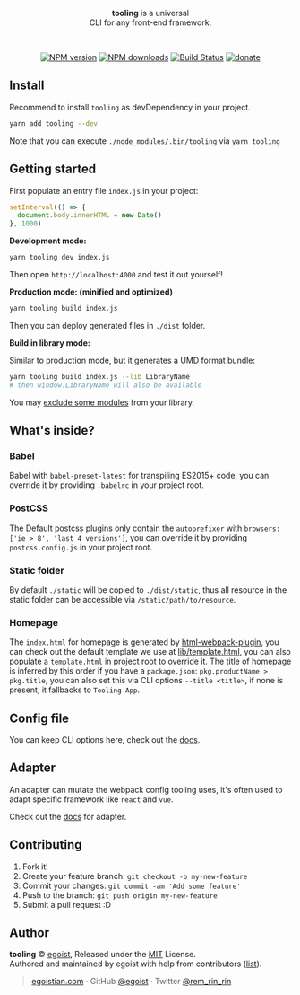 <p align="center">
  <img src="https://rawgit.com/egoist/tooling/master/media/logo.svg" alt="">
  <br><strong>tooling</strong> is a universal <br>CLI for any front-end framework.
</p>
<br>
<p align="center"><a href="https://npmjs.com/package/tooling"><img src="https://img.shields.io/npm/v/tooling.svg?style=flat" alt="NPM version"></a> <a href="https://npmjs.com/package/tooling"><img src="https://img.shields.io/npm/dm/tooling.svg?style=flat" alt="NPM downloads"></a> <a href="https://circleci.com/gh/egoist/tooling"><img src="https://img.shields.io/circleci/project/egoist/tooling/master.svg?style=flat" alt="Build Status"></a> <a href="https://github.com/egoist/donate"><img src="https://img.shields.io/badge/$-donate-ff69b4.svg?maxAge=2592000&amp;style=flat" alt="donate"></a></p>

## Install

Recommend to install `tooling` as devDependency in your project.

```bash
yarn add tooling --dev
```

Note that you can execute `./node_modules/.bin/tooling` via `yarn tooling`

## Getting started

First populate an entry file `index.js` in your project:

```js
setInterval(() => {
  document.body.innerHTML = new Date()
}, 1000)
```

**Development mode:**

```bash
yarn tooling dev index.js
```

Then open `http://localhost:4000` and test it out yourself!

**Production mode: (minified and optimized)**

```bash
yarn tooling build index.js
```

Then you can deploy generated files in `./dist` folder.

**Build in library mode:**

Similar to production mode, but it generates a UMD format bundle:

```bash
yarn tooling build index.js --lib LibraryName
# then window.LibraryName will also be available
```

You may [exclude some modules](/docs/config.md#externals) from your library.

## What's inside?

### Babel

Babel with `babel-preset-latest` for transpiling ES2015+ code, you can override it by providing `.babelrc` in your project root.

### PostCSS

The Default postcss plugins only contain the `autoprefixer` with `browsers: ['ie > 8', 'last 4 versions']`, you can override it by providing `postcss.config.js` in your project root.

### Static folder

By default `./static` will be copied to `./dist/static`, thus all resource in the static folder can be accessible via `/static/path/to/resource`.

### Homepage

The `index.html` for homepage is generated by [html-webpack-plugin](https://github.com/ampedandwired/html-webpack-plugin), you can check out the default template we use at [lib/template.html](/lib/template.html), you can also populate a `template.html` in project root to override it. The title of homepage is inferred by this order if you have a `package.json`: `pkg.productName > pkg.title`, you can also set this via CLI options `--title <title>`, if none is present, it fallbacks to `Tooling App`.

## Config file

You can keep CLI options here, check out the [docs](/docs/config.md).

## Adapter

An adapter can mutate the webpack config tooling uses, it's often used to adapt specific framework like `react` and `vue`.

Check out the [docs](/docs/adapter.md) for adapter.

## Contributing

1. Fork it!
2. Create your feature branch: `git checkout -b my-new-feature`
3. Commit your changes: `git commit -am 'Add some feature'`
4. Push to the branch: `git push origin my-new-feature`
5. Submit a pull request :D


## Author

**tooling** © [egoist](https://github.com/egoist), Released under the [MIT](./LICENSE) License.<br>
Authored and maintained by egoist with help from contributors ([list](https://github.com/egoist/tooling/contributors)).

> [egoistian.com](https://egoistian.com) · GitHub [@egoist](https://github.com/egoist) · Twitter [@rem_rin_rin](https://twitter.com/rem_rin_rin)
